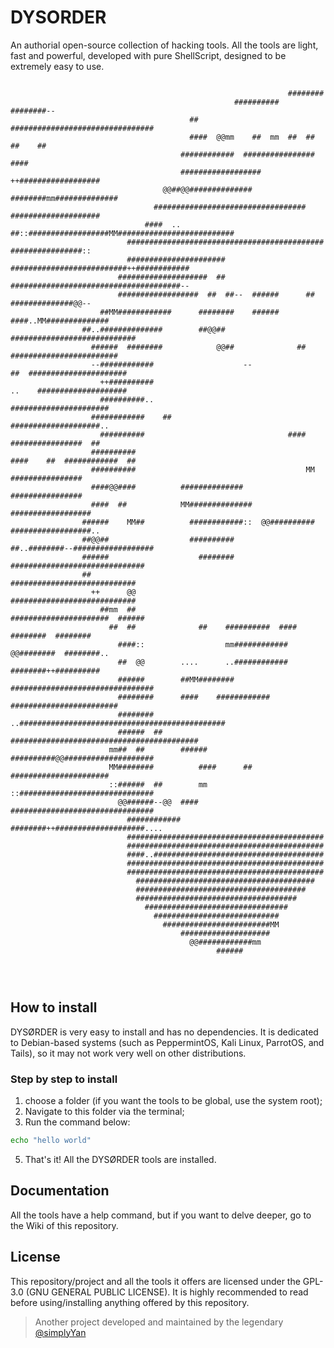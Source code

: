 # DYSORDER
An authorial open-source collection of hacking tools. All the tools are light, fast and powerful, developed with pure ShellScript, designed to be extremely easy to use.
```
                                                                                                    
                                                              ########                              
                                                  ##########  ########--                            
                                        ##  ################################                        
                                        ####  @@mm    ##  mm  ##  ##  ##    ##                      
                                      ############  ################      ####                      
                                      ##################  ++##################                      
                                  @@##@@##############    ########mm##############                  
                                ##################################  ####################            
                              ####  ..  ##::##################MM##########################          
                          ############################################  ################::          
                          ######################  ##########################++############          
                        ####################  ##  ######################################--          
                        ##################  ##  ##--  ######      ##    ##############@@--          
                    ##MM############      ########    ######      ####..MM##############            
                ##..##############        ##@@##              ############################          
                  ######  ########            @@##              ##  ########################        
                  --############                    --                ##  ######################    
                    ++##########                                      ..    ####################    
                    ##########..                                          ######################    
                  ############    ##                                      ####################..    
                    ##########                                ####          ################  ##    
                  ##########                                        ####    ##  ############  ##    
                  ##########                                      MM        ################        
                  ####@@####          ##############                        ################        
                  ####  ##            MM##############                    ##################        
                ######    MM##          ############::  @@##########    ##################..        
                ##@@##                  ##########        ##..########--##################          
                ######                    ########        ##############################            
                ##                                          ############################            
                  ++      @@                                ############################            
                    ##mm  ##                              ######################  ######            
                      ##  ##              ##    ##########  ####  ########  ########                
                        ####::                  mm############  @@########  ########..              
                        ##  @@        ....      ..############  ########++##########                
                        ######        ##MM########  ################################                
                        ########      ####    ############  ########################                
                        ########    ..##############################################                
                        ######  ##      ##########################################                  
                      mm##  ##        ######  ##########@@####################                      
                      MM########          ####      ##  ######################                      
                      ::######  ##        mm  ::##############################                      
                        @@######--@@  ####    ################################                      
                          ############  ########++####################....                          
                          ############################################                              
                          ############################################                              
                          ####..######################################                              
                          ############################################                              
                          ############################################                              
                            ########################################                                
                            ######################################                                  
                            ####################################                                    
                              ################################                                      
                                ############################                                        
                                  ########################MM                                        
                                      ####################                                          
                                        @@############mm                                            
                                              ######                                                
                                                                                                    
                                                                                                    
                                                                                                    
```

## How to install
DYSØRDER is very easy to install and has no dependencies. It is dedicated to Debian-based systems (such as PeppermintOS, Kali Linux, ParrotOS, and Tails), so it may not work very well on other distributions.
### Step by step to install
1. choose a folder (if you want the tools to be global, use the system root); <br>
2. Navigate to this folder via the terminal; <br>
3. Run the command below: <br>
```sh
echo "hello world"
```
5. That's it! All the DYSØRDER tools are installed. <br>

## Documentation
All the tools have a help command, but if you want to delve deeper, go to the Wiki of this repository.

## License
This repository/project and all the tools it offers are licensed under the GPL-3.0 (GNU GENERAL PUBLIC LICENSE). It is highly recommended to read before using/installing anything offered by this repository.

> Another project developed and maintained by the legendary [@simplyYan](https://github.com/simplyYan)
